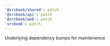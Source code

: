 ```yaml
---
'@srcbook/shared': patch
'@srcbook/api': patch
'@srcbook/web': patch
'srcbook': patch
---
```


Underlying dependency bumps for maintenence

